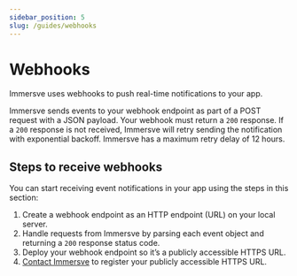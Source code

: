 ```yaml
---
sidebar_position: 5
slug: /guides/webhooks
---
```


# Webhooks

Immersve uses webhooks to push real-time notifications to your app.

Immersve sends events to your webhook endpoint as part of a POST request with a JSON payload. Your webhook must return a `200` response. If a `200` response is not received, Immersve will retry sending the notification with exponential backoff. Immersve has a maximum retry delay of 12 hours.

## Steps to receive webhooks

You can start receiving event notifications in your app using the steps in this section:

1. Create a webhook endpoint as an HTTP endpoint (URL) on your local server.
2. Handle requests from Immersve by parsing each event object and returning a `200` response status code.
3. Deploy your webhook endpoint so it’s a publicly accessible HTTPS URL.
4. [Contact Immersve](mailto:info@immersve.com) to register your publicly accessible HTTPS URL.
